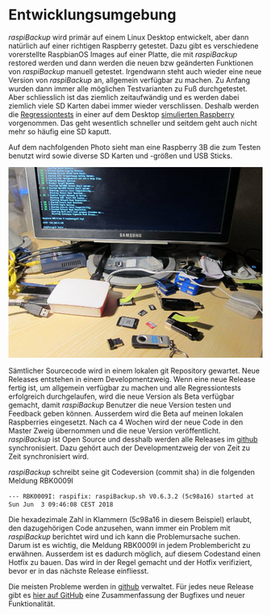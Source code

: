 # Entwicklungsumgebung

*raspiBackup* wird primär auf einem Linux Desktop entwickelt, aber dann
natürlich auf einer richtigen Raspberry getestet. Dazu gibt es verschiedene
vorerstellte RaspbianOS Images auf einer Platte, die mit *raspiBackup* restored
werden und dann werden die neuen bzw geänderten Funktionen von *raspiBackup*
manuell getestet. Irgendwann steht auch wieder eine neue Version von
*raspiBackup* an, allgemein verfügbar zu machen. Zu Anfang wurden dann immer
alle möglichen Testvarianten zu Fuß durchgetestet. Aber schliesslich ist das
ziemlich zeitaufwändig und es werden dabei ziemlich viele SD Karten dabei immer wieder verschlissen.
Deshalb werden die [Regressiontests](regressiontests-executed.md) in einer auf dem Desktop [simulierten
Raspberry](https://www.linux-tips-and-tricks.de/de/raspberryd/22-wie-kann-man-raspberry-pi-unter-kvm-emulieren) vorgenommen. Das geht wesentlich schneller und seitdem geht auch
nicht mehr so häufig eine SD kaputt.

Auf dem nachfolgenden Photo sieht man eine Raspberry 3B die zum Testen benutzt wird sowie diverse SD Karten und -größen und USB Sticks.

![Arbeitsplatz](images/workspace.jpg)

Sämtlicher Sourcecode wird in einem lokalen git Repository gewartet. Neue
Releases entstehen in einem Developmentzweig. Wenn eine neue Release fertig
ist, um allgemein verfügbar zu machen und alle Regressiontests erfolgreich
durchgelaufen, wird die neue Version als Beta verfügbar gemacht, damit
*raspiBackup* Benutzer die neue Version testen und Feedback geben können.
Ausserdem wird die Beta auf meinen lokalen Raspberries eingesetzt. Nach ca 4
Wochen wird der neue Code in den Master Zweig übernommen und die neue Version
veröffentlicht. *raspiBackup* ist Open Source und desshalb werden alle Releases
im [github](https://github.com/framps/raspiBackup) synchronisiert. Dazu gehört auch der Developmentzweig der von Zeit
zu Zeit synchronisiert wird.

*raspiBackup* schreibt seine git Codeversion (commit sha) in die folgenden Meldung RBK0009I

```
--- RBK0009I: raspifix: raspiBackup.sh V0.6.3.2 (5c98a16) started at Sun Jun  3 09:46:08 CEST 2018
```

Die hexadezimale Zahl in Klammern (5c98a16 in diesem Beispiel) erlaubt, den
dazugehörigen Code anzusehen, wann immer ein Problem mit *raspiBackup* berichtet
wird und ich kann die Problemursache suchen. Darum ist es wichtig, die Meldung
RBK0009I in jedem Problembericht zu erwähnen. Ausserdem ist es dadurch
möglich, auf diesem Codestand einen Hotfix zu bauen. Das wird in der Regel
gemacht und der Hotfix verifiziert, bevor er  in das nächste Release
einfliesst.

Die meisten Probleme werden in [github](https://github.com/framps/raspiBackup/issues) verwaltet. Für jedes neue Release gibt
es [hier auf GitHub](https://github.com/framps/raspiBackup/releases) eine Zusammenfassung der Bugfixes und neuer Funktionalität.


[.status]: rst
[.source]: https://www.linux-tips-and-tricks.de/de/raspibackupcategoried/516-raspibackup-entwicklungsumgebung
[.source]: https://www.linux-tips-and-tricks.de/en/raspibackupcategorye/517-raspibackup-developmentenvironment
